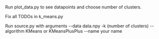 Run plot_data.py to see datapoints and choose number of clusters.

Fix all TODOs in k_means.py

Run source.py with arguments
--data data.npy
-k (number of clusters)
--algorithm KMeans or KMeansPlusPlus
--name your name
